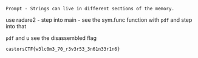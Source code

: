 `Prompt - Strings can live in different sections of the memory.`

use radare2 - step into main - see the sym.func function with `pdf` and step into that

`pdf` and u see the disassembled flag

`castorsCTF{w3lc0m3_70_r3v3r53_3n61n33r1n6}`